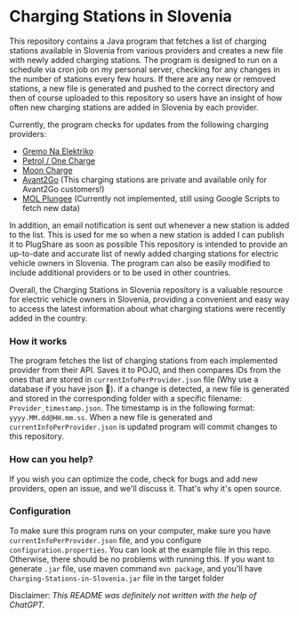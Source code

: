 # Charging Stations in Slovenia

This repository contains a Java program that fetches a list of charging stations available in Slovenia from various providers and creates a new file with newly added charging stations. The program is designed to run on a schedule via cron job on my personal
server, checking for any changes in the number of stations every few hours. If there are any new or removed stations, a new file is generated and pushed to the correct directory and then of course uploaded to this repository so users have an insight of how
often new charging stations are added in Slovenia by each provider.

Currently, the program checks for updates from the following charging providers:

- [Gremo Na Elektriko](https://www.gremonaelektriko.si)
- [Petrol / One Charge](https://www.petrol.si/mobilnost/zasebni-uporabniki/javne-elektricne-polnilnice)
- [Moon Charge](https://www.vrhunskaemobilnost.si/moon-charge/)
- [Avant2Go](https://avant2go.si) (This charging stations are private and available only for Avant2Go customers!)
- [MOL Plungee](https://molplugee.si/si) (Currently not implemented, still using Google Scripts to fetch new data)

In addition, an email notification is sent out whenever a new station is added to the list. This is used for me so when a new station is added I can publish it to PlugShare as soon as possible
This repository is intended to provide an up-to-date and accurate list of newly added charging stations for electric vehicle owners in Slovenia. The program can also be easily modified to include additional providers or to be used in other countries.

Overall, the Charging Stations in Slovenia repository is a valuable resource for electric vehicle owners in Slovenia, providing a convenient and easy way to access the latest information about what charging stations were recently added in the country.

### How it works

The program fetches the list of charging stations from each implemented provider from their API. Saves it to POJO, and then compares IDs from the ones that are stored in `currentInfoPerProvider.json` file (Why use a database if you have json 🤣). if a change is detected, a new file is generated and stored in the corresponding folder with a specific filename: `Provider_timestamp.json`. The timestamp is in the following format: `yyyy.MM.dd@HH.mm.ss`. When a new file is generated and `currentInfoPerProvider.json` is updated program will commit changes to this repository.

### How can you help?

If you wish you can optimize the code, check for bugs and add new providers, open an issue, and we'll discuss it. That's why it's open source.

### Configuration

To make sure this program runs on your computer, make sure you have `currentInfoPerProvider.json` file, and you configure `configuration.properties`. You can look at the example file in this repo. Otherwise, there should be no problems with running this. If you want to generate `.jar` file, use maven command `mvn package`, and you'll have `Charging-Stations-in-Slovenia.jar` file in the target folder

Disclaimer: _This README was definitely not written with the help of ChatGPT._